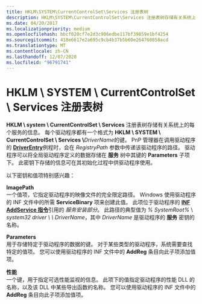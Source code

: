 ```yaml
---
title: HKLM\SYSTEM\CurrentControlSet\Services 注册表树
description: HKLM\SYSTEM\CurrentControlSet\Services 注册表树存储有关系统上的每个服务的信息。
ms.date: 04/20/2017
ms.localizationpriority: medium
ms.openlocfilehash: bbcf020cf7e2d3c906edbe117bf39859e1bf4254
ms.sourcegitcommit: 418e6617e2a695c9cb4b37b5b60e264760858acd
ms.translationtype: MT
ms.contentlocale: zh-CN
ms.lasthandoff: 12/07/2020
ms.locfileid: "96791741"
---
```

# <a name="hklmsystemcurrentcontrolsetservices-registry-tree"></a>HKLM \\ SYSTEM \\ CurrentControlSet \\ Services 注册表树





**HKLM \\ system \\ CurrentControlSet \\ Services** 注册表树存储有关系统上的每个服务的信息。 每个驱动程序都有一个格式为 **HKLM \\ SYSTEM \\ CurrentControlSet \\ Services \\**<em>DriverName</em>的键。 PnP 管理器在调用驱动程序的 [**DriverEntry**](/windows-hardware/drivers/ddi/wdm/nc-wdm-driver_initialize)例程时，会在 *RegistryPath* 参数中传递该驱动程序的路径。 驱动程序可以将全局驱动程序定义的数据存储在 **服务** 树中其键的 **Parameters** 子项下。 此密钥下存储的信息可在其初始化过程中供驱动程序使用。

以下密钥和值项特别感兴趣：

<a href="" id="imagepath"></a>**ImagePath**  
一个值项，它指定驱动程序的映像文件的完全限定路径。 Windows 使用驱动程序的 INF 文件中的所需 **ServiceBinary** 项来创建此值。 此项位于驱动程序的 [**INF AddService 指令**](inf-addservice-directive.md)引用的 *服务安装部分*。 此路径的典型值为 *% SystemRoot%* \\ *system32 driver \\ \\ DriverName*，其中 *DriverName* 是驱动程序的 **服务** 密钥的名称。

<a href="" id="parameters"></a>**Parameters**  
用于存储特定于驱动程序的数据的键。 对于某些类型的驱动程序，系统需要查找特定的值项。 您可以使用驱动程序的 INF 文件中的 **AddReg** 条目向此子项添加值项。

<a href="" id="performance"></a>**性能**  
一个键，用于指定可选性能监视的信息。 此项下的值指定驱动程序的性能 DLL 的名称，以及该 DLL 中某些导出函数的名称。 您可以使用驱动程序的 INF 文件中的 **AddReg** 条目向此子项添加值项。

 

